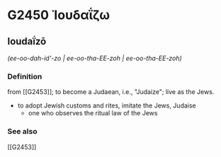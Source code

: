 # G2450 Ἰουδαΐζω

## Ioudaḯzō

_(ee-oo-dah-id'-zo | ee-oo-tha-EE-zoh | ee-oo-tha-EE-zoh)_

### Definition

from [[G2453]]; to become a Judaean, i.e., "Judaize"; live as the Jews.

- to adopt Jewish customs and rites, imitate the Jews, Judaise
  - one who observes the ritual law of the Jews

### See also

[[G2453]]

